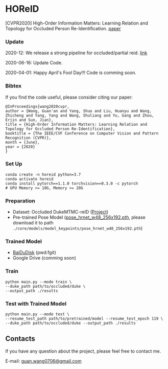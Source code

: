 # HOReID
[CVPR2020] High-Order Information Matters: Learning Relation and Topology for Occluded Person Re-Identification. [paper](http://openaccess.thecvf.com/content_CVPR_2020/html/Wang_High-Order_Information_Matters_Learning_Relation_and_Topology_for_Occluded_Person_CVPR_2020_paper.html)

### Update
2020-12: We release a strong pipeline for occluded/partial reid. [link](https://github.com/wangguanan/light-reid/tree/master/examples/occluded_reid)

2020-06-16: Update Code.

2020-04-01: Happy April's Fool Day!!! Code is comming soon.

### Bibtex
If you find the code useful, please consider citing our paper:
```
@InProceedings{wang2020cvpr,
author = {Wang, Guan'an and Yang, Shuo and Liu, Huanyu and Wang, Zhicheng and Yang, Yang and Wang, Shuliang and Yu, Gang and Zhou, Erjin and Sun, Jian},
title = {High-Order Information Matters: Learning Relation and Topology for Occluded Person Re-Identification},
booktitle = {The IEEE/CVF Conference on Computer Vision and Pattern Recognition (CVPR)},
month = {June},
year = {2020}
}
```

### Set Up
```shell script
conda create -n horeid python=3.7
conda activate horeid
conda install pytorch==1.1.0 torchvision==0.3.0 -c pytorch
# GPU Memory >= 10G, Memory >= 20G
```


### Preparation
* Dataset: Occluded DukeMTMC-reID ([Project](https://github.com/lightas/Occluded-DukeMTMC-Dataset))
* Pre-trained Pose Model ([pose_hrnet_w48_256x192.pth](https://drive.google.com/drive/folders/1hOTihvbyIxsm5ygDpbUuJ7O_tzv4oXjC), 
please download it to path ```./core/models/model_keypoints/pose_hrnet_w48_256x192.pth```)


### Trained Model 
* [BaiDuDisk](https://pan.baidu.com/s/10TQ221aPz5-FMaW2YP2NJw) (pwd:fgit)
* Google Drive (comming soon)

### Train
```
python main.py --mode train \
--duke_path path/to/occluded/duke \
--output_path ./results 
```

### Test with Trained Model
```
python main.py --mode test \
--resume_test_path path/to/pretrained/model --resume_test_epoch 119 \
--duke_path path/to/occluded/duke --output_path ./results
```

## Contacts
If you have any question about the project, please feel free to contact me.

E-mail: guan.wang0706@gmail.com

